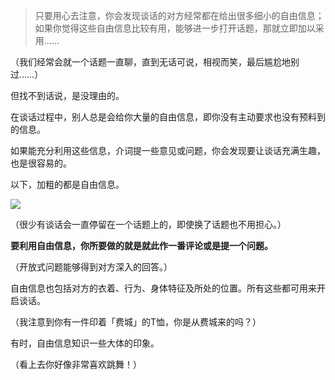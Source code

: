 > 只要用心去注意，你会发现谈话的对方经常都在给出很多细小的自由信息；如果你觉得这些自由信息比较有用，能够进一步打开话题，那就立即加以采用……

（我们经常会就一个话题一直聊，直到无话可说，相视而笑，最后尴尬地别过……）

但找不到话说，是没理由的。

在谈话过程中，别人总是会给你大量的自由信息，即你没有主动要求也没有预料到的信息。

如果能充分利用这些信息，介词提一些意见或问题，你会发现要让谈话充满生趣，也是很容易的。

以下，加粗的都是自由信息。


![](http://upload-images.jianshu.io/upload_images/197369-97805899ed100d2c.png?imageMogr2/auto-orient/strip%7CimageView2/2/w/1240)

（很少有谈话会一直停留在一个话题上的，即使换了话题也不用担心。）

**要利用自由信息，你所要做的就是就此作一番评论或是提一个问题。**

（开放式问题能够得到对方深入的回答。）

自由信息也包括对方的衣着、行为、身体特征及所处的位置。所有这些都可用来开启谈话。

（我注意到你有一件印着「费城」的T恤，你是从费城来的吗？）

有时，自由信息知识一些大体的印象。

（看上去你好像非常喜欢跳舞！）










